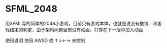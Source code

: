 # SFML_2048

用SFML写的简单的2048小游戏，目前只有游戏本体，也就是说没有撤销、和游戏结束的判定，由于架构问题目前没有动画，打算在下一版中加入动画

使用说明
使用 AWSD 或 ↑↓←→ 来控制
